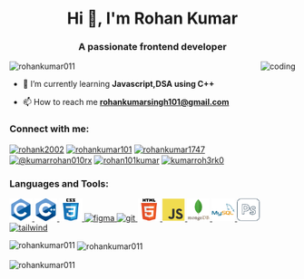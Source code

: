 <h1 align="center">Hi 👋, I'm Rohan Kumar</h1>
<h3 align="center">A passionate frontend developer</h3>
<img align="right" alt="coding" widht="400" height="300" src="https://ay14179027994.wordpress.com/wp-content/uploads/2023/01/giphy.gif" />

<p align="left"> <img src="https://komarev.com/ghpvc/?username=rohankumar011&label=Profile%20views&color=0e75b6&style=flat" alt="rohankumar011" /> </p>

- 🌱 I’m currently learning **Javascript,DSA using C++**

- 📫 How to reach me **rohankumarsingh101@gmail.com**

<h3 align="left">Connect with me:</h3>
<p align="left">
<a href="https://twitter.com/rohank2002" target="blank"><img align="center" src="https://raw.githubusercontent.com/rahuldkjain/github-profile-readme-generator/master/src/images/icons/Social/twitter.svg" alt="rohank2002" height="30" width="40" /></a>
<a href="https://linkedin.com/in/rohankumar101" target="blank"><img align="center" src="https://raw.githubusercontent.com/rahuldkjain/github-profile-readme-generator/master/src/images/icons/Social/linked-in-alt.svg" alt="rohankumar101" height="30" width="40" /></a>
<a href="https://instagram.com/rohankumar1747" target="blank"><img align="center" src="https://raw.githubusercontent.com/rahuldkjain/github-profile-readme-generator/master/src/images/icons/Social/instagram.svg" alt="rohankumar1747" height="30" width="40" /></a>
<a href="https://www.hackerrank.com/@kumarrohan010rx" target="blank"><img align="center" src="https://raw.githubusercontent.com/rahuldkjain/github-profile-readme-generator/master/src/images/icons/Social/hackerrank.svg" alt="@kumarrohan010rx" height="30" width="40" /></a>
<a href="https://www.leetcode.com/rohan101kumar" target="blank"><img align="center" src="https://raw.githubusercontent.com/rahuldkjain/github-profile-readme-generator/master/src/images/icons/Social/leet-code.svg" alt="rohan101kumar" height="30" width="40" /></a>
<a href="https://auth.geeksforgeeks.org/user/kumarroh3rk0" target="blank"><img align="center" src="https://raw.githubusercontent.com/rahuldkjain/github-profile-readme-generator/master/src/images/icons/Social/geeks-for-geeks.svg" alt="kumarroh3rk0" height="30" width="40" /></a>
</p>

<h3 align="left">Languages and Tools:</h3>
<p align="left"> <a href="https://www.cprogramming.com/" target="_blank" rel="noreferrer"> <img src="https://raw.githubusercontent.com/devicons/devicon/master/icons/c/c-original.svg" alt="c" width="40" height="40"/> </a> <a href="https://www.w3schools.com/cpp/" target="_blank" rel="noreferrer"> <img src="https://raw.githubusercontent.com/devicons/devicon/master/icons/cplusplus/cplusplus-original.svg" alt="cplusplus" width="40" height="40"/> </a> <a href="https://www.w3schools.com/css/" target="_blank" rel="noreferrer"> <img src="https://raw.githubusercontent.com/devicons/devicon/master/icons/css3/css3-original-wordmark.svg" alt="css3" width="40" height="40"/> </a> <a href="https://www.figma.com/" target="_blank" rel="noreferrer"> <img src="https://www.vectorlogo.zone/logos/figma/figma-icon.svg" alt="figma" width="40" height="40"/> </a> <a href="https://git-scm.com/" target="_blank" rel="noreferrer"> <img src="https://www.vectorlogo.zone/logos/git-scm/git-scm-icon.svg" alt="git" width="40" height="40"/> </a> <a href="https://www.w3.org/html/" target="_blank" rel="noreferrer"> <img src="https://raw.githubusercontent.com/devicons/devicon/master/icons/html5/html5-original-wordmark.svg" alt="html5" width="40" height="40"/> </a> <a href="https://developer.mozilla.org/en-US/docs/Web/JavaScript" target="_blank" rel="noreferrer"> <img src="https://raw.githubusercontent.com/devicons/devicon/master/icons/javascript/javascript-original.svg" alt="javascript" width="40" height="40"/> </a> <a href="https://www.mongodb.com/" target="_blank" rel="noreferrer"> <img src="https://raw.githubusercontent.com/devicons/devicon/master/icons/mongodb/mongodb-original-wordmark.svg" alt="mongodb" width="40" height="40"/> </a> <a href="https://www.mysql.com/" target="_blank" rel="noreferrer"> <img src="https://raw.githubusercontent.com/devicons/devicon/master/icons/mysql/mysql-original-wordmark.svg" alt="mysql" width="40" height="40"/> </a> <a href="https://www.photoshop.com/en" target="_blank" rel="noreferrer"> <img src="https://raw.githubusercontent.com/devicons/devicon/master/icons/photoshop/photoshop-line.svg" alt="photoshop" width="40" height="40"/> </a> <a href="https://tailwindcss.com/" target="_blank" rel="noreferrer"> <img src="https://www.vectorlogo.zone/logos/tailwindcss/tailwindcss-icon.svg" alt="tailwind" width="40" height="40"/> </a> </p>

<p><img align="left" src="https://github-readme-stats.vercel.app/api/top-langs?username=rohankumar011&show_icons=true&theme=dark&locale=en&layout=compact" alt="rohankumar011" /></p>

<p>&nbsp;<img align="center" src="https://github-readme-stats.vercel.app/api?username=rohankumar011&show_icons=true&theme=dark&locale=en" alt="rohankumar011" /></p>

<p><img align="center" src="https://github-readme-streak-stats.herokuapp.com/?user=rohankumar011&theme=dark" alt="rohankumar011" /></p>
